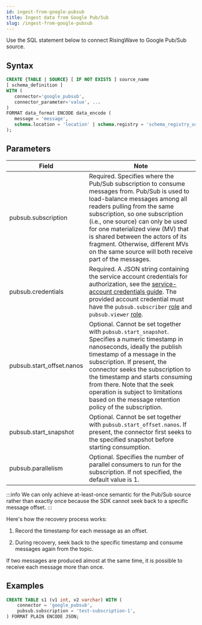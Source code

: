 ```yaml
---
id: ingest-from-google-pubsub
title: Ingest data from Google Pub/Sub
slug: /ingest-from-google-pubsub
---
```

<head>
  <link rel="canonical" href="https://docs.risingwave.com/docs/current/ingest-from-google-pubsub/" />
</head>

Use the SQL statement below to connect RisingWave to Google Pub/Sub source.

## Syntax

```sql
CREATE {TABLE | SOURCE} [ IF NOT EXISTS ] source_name 
[ schema_definition ]
WITH (
   connector='google_pubsub',
   connector_parameter='value', ...
)
FORMAT data_format ENCODE data_encode (
   message = 'message',
   schema.location = 'location' | schema.registry = 'schema_registry_url'
);
```

## Parameters

| Field | Note |
| --- | --- |
| pubsub.subscription | Required. Specifies where the Pub/Sub subscription to consume messages from. Pub/Sub is used to load-balance messages among all readers pulling from the same subscription, so one subscription (i.e., one source) can only be used for one materialized view (MV) that is shared between the actors of its fragment. Otherwise, different MVs on the same source will both receive part of the messages.|
| pubsub.credentials | Required. A JSON string containing the service account credentials for authorization, see the [service-account credentials guide](https://developers.google.com/workspace/guides/create-credentials#create_credentials_for_a_service_account). The provided account credential must have the `pubsub.subscriber` [role](https://cloud.google.com/pubsub/docs/access-control#pubsub.subscriber) and `pubsub.viewer` [role](https://cloud.google.com/pubsub/docs/access-control#pubsub.viewer).|
| pubsub.start_offset.nanos | Optional. Cannot be set together with `pubsub.start_snapshot`. Specifies a numeric timestamp in nanoseconds, ideally the publish timestamp of a message in the subscription. If present, the connector seeks the subscription to the timestamp and starts consuming from there. Note that the seek operation is subject to limitations based on the message retention policy of the subscription.|
| pubsub.start_snapshot | Optional. Cannot be set together with `pubsub.start_offset.nanos`. If present, the connector first seeks to the specified snapshot before starting consumption. |
| pubsub.parallelism | Optional. Specifies the number of parallel consumers to run for the subscription. If not specified, the default value is 1. |

:::info
We can only achieve at-least-once semantic for the Pub/Sub source rather than exactly once because the SDK cannot seek back to a specific message offset.
:::

Here's how the recovery process works:

1. Record the timestamp for each message as an offset.

2. During recovery, seek back to the specific timestamp and consume messages again from the topic.

If two messages are produced almost at the same time, it is possible to receive each message more than once.

## Examples

```sql
CREATE TABLE s1 (v1 int, v2 varchar) WITH (
    connector = 'google_pubsub',
    pubsub.subscription = 'test-subscription-1',
) FORMAT PLAIN ENCODE JSON;
```
